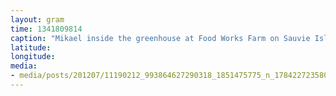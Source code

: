 ```yaml
---
layout: gram
time: 1341809814
caption: "Mikael inside the greenhouse at Food Works Farm on Sauvie Island"
latitude: 
longitude: 
media:
- media/posts/201207/11190212_993864627290318_1851475775_n_17842272358000351.jpg
---
```

